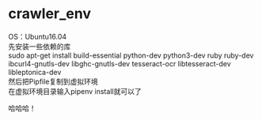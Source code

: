 # crawler_env

OS：Ubuntu16.04  
先安装一些依赖的库  
sudo apt-get install build-essential python-dev python3-dev ruby ruby-dev ibcurl4-gnutls-dev libghc-gnutls-dev tesseract-ocr libtesseract-dev libleptonica-dev  
然后把Pipfile复制到虚拟环境  
在虚拟环境目录输入pipenv install就可以了  
  
哈哈哈！   
